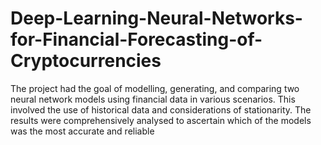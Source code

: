 # Deep-Learning-Neural-Networks-for-Financial-Forecasting-of-Cryptocurrencies
The project had the goal of modelling, generating, and comparing two neural network models using financial data in various scenarios. This involved the use of historical data and considerations of stationarity. The results were comprehensively analysed to ascertain which of the models was the most accurate and reliable
